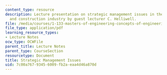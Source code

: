 ```yaml
---
content_type: resource
description: Lecture presentation on strategic management issues in the engineering
  and construction industry by guest lecturer C. Helliwell.
file: /media/courses/1-133-masters-of-engineering-concepts-of-engineering-practice-fall-2007/7c00a76793456009fb2aeaa4d46a870d_lec_13.pdf
file_type: application/pdf
learning_resource_types:
- Lecture Notes
ocw_type: OCWFile
parent_title: Lecture Notes
parent_type: CourseSection
resourcetype: Document
title: Strategic Management Issues
uid: 7c00a767-9345-6009-fb2a-eaa4d46a870d
---
```

